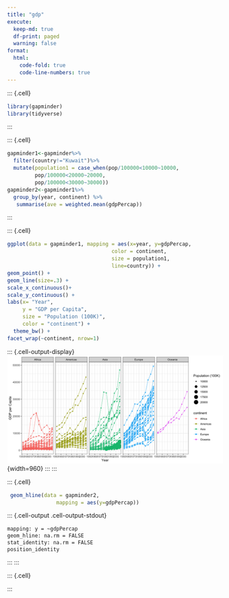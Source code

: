 ```yaml
---
title: "gdp"
execute:
  keep-md: true
  df-print: paged
  warning: false
format:
  html:
    code-fold: true
    code-line-numbers: true
---
```



::: {.cell}

```{.r .cell-code}
library(gapminder)
library(tidyverse)
```
:::

::: {.cell}

```{.r .cell-code}
gapminder1<-gapminder%>%
  filter(country!="Kuwait")%>%
  mutate(population1 = case_when(pop/100000<10000~10000,
         pop/100000<20000~20000,
         pop/100000<30000~30000))
gapminder2<-gapminder1%>% 
  group_by(year, continent) %>% 
   summarise(ave = weighted.mean(gdpPercap))
```
:::

::: {.cell}

```{.r .cell-code}
ggplot(data = gapminder1, mapping = aes(x=year, y=gdpPercap, 
                                  color = continent,
                                  size = population1,
                                  line=country)) +
geom_point() +
geom_line(size=.3) +
scale_x_continuous()+
scale_y_continuous() +
labs(x= "Year",
     y = "GDP per Capita",
     size = "Population (100K)",
     color = "continent") + 
  theme_bw() +
facet_wrap(~continent, nrow=1)
```

::: {.cell-output-display}
![](Untitled_files/figure-html/unnamed-chunk-3-1.png){width=960}
:::
:::

::: {.cell}

```{.r .cell-code}
 geom_hline(data = gapminder2,
                mapping = aes(y=gdpPercap)) 
```

::: {.cell-output .cell-output-stdout}
```
mapping: y = ~gdpPercap 
geom_hline: na.rm = FALSE
stat_identity: na.rm = FALSE
position_identity 
```
:::
:::

::: {.cell}

:::